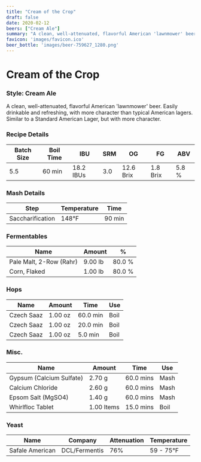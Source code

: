 ```yaml
---
title: "Cream of the Crop"
draft: false
date: 2020-02-12
beers: ["Cream Ale"]
summary: "A clean, well-attenuated, flavorful American 'lawnmower' beer. Easily drinkable and refreshing, with more character than typical American lagers. History: A sparkling or present-use ale that existed in the 1800s and survived prohibition. An ale version of the American lager style. Produced by ale brewers to compete with lager brewers in Canada and the Northeast, Mid-Atlantic, and Midwest states. Originally known as sparkling or present use ales, lager strains were (and sometimes still are) used by some brewers, but were not historically mixed with ale strains. Many examples are krausened to achieve carbonation. Cold conditioning isn't traditional, although modern brewers sometimes use it. Style Comparison: Similar to a Standard American Lager, but with more character."
favicon: 'images/favicon.ico'
beer_bottle: 'images/beer-759627_1280.png'
---
```


# Cream of the Crop
### Style: Cream Ale
A clean, well-attenuated, flavorful American 'lawnmower' beer. Easily drinkable and refreshing, with more character than typical American lagers. Similar to a Standard American Lager, but with more character.
### Recipe Details
|**Batch Size**|**Boil Time**|**IBU**|**SRM**|**OG**|**FG**|**ABV**|
|--|--|--|--|--|--|--|
|5.5|60 min|18.2 IBUs|3.0|12.6 Brix|1.8 Brix|5.8 %|

### Mash Details
|**Step**|**Temperature**|**Time**|
|--|--|--|
|Saccharification|148&deg;F|90 min|

### Fermentables
|**Name**|**Amount**|**%**|
|--|--|--|
|Pale Malt, 2-Row (Rahr)|9.00 lb|80.0 %|
|Corn, Flaked|1.00 lb|80.0 %|

### Hops
|**Name**|**Amount**|**Time**|**Use**|
|--|--|--|--|
|Czech Saaz|1.00 oz|60.0 min|Boil|
|Czech Saaz|1.00 oz|20.0 min|Boil|
|Czech Saaz|1.00 oz|5.0 min|Boil|

### Misc.
|**Name**|**Amount**|**Time**|**Use**|
|--|--|--|--|
|Gypsum (Calcium Sulfate)|2.70 g|60.0 mins|Mash|
|Calcium Chloride|2.60 g|60.0 mins|Mash|
|Epsom Salt (MgSO4)|1.40 g|60.0 mins|Mash|
|Whirlfloc Tablet|1.00 Items|15.0 mins|Boil|

### Yeast
|**Name**|**Company**|**Attenuation**|**Temperature**|
|--|--|--|--|
|Safale American|DCL/Fermentis|76%|59 - 75&deg;F|
